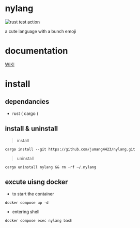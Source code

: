 <!-- ![](_img/emojis.png) -->

# nylang

[![rust test action](https://github.com/jumang4423/nylang/actions/workflows/test.yml/badge.svg?branch=main)](https://github.com/jumang4423/nylang/actions/workflows/test.yml)

a cute language with a bunch emoji

# documentation

[WIKI](https://github.com/jumang4423/nylang/wiki)

# install

## dependancies

- rust ( cargo )

## install & uninstall

> install 

```
cargo install --git https://github.com/jumang4423/nylang.git
```

> uninstall

```
cargo uninstall nylang && rm -rf ~/.nylang
```

## excute uisng docker

- to start the container

```
docker compose up -d
```

- entering shell

```
docker compose exec nylang bash
```